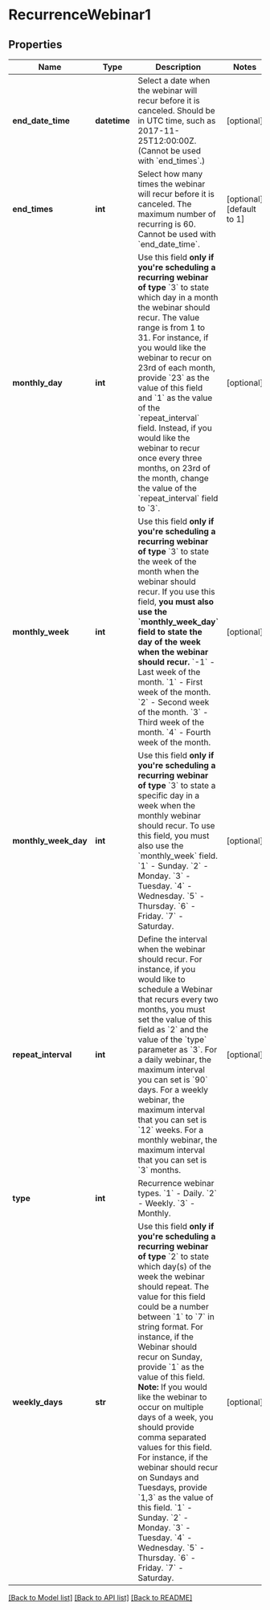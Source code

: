 # RecurrenceWebinar1

## Properties
Name | Type | Description | Notes
------------ | ------------- | ------------- | -------------
**end_date_time** | **datetime** | Select a date when the webinar will recur before it is canceled. Should be in UTC time, such as 2017-11-25T12:00:00Z. (Cannot be used with &#x60;end_times&#x60;.) | [optional] 
**end_times** | **int** | Select how many times the webinar will recur before it is canceled. The maximum number of recurring is 60. Cannot be used with &#x60;end_date_time&#x60;. | [optional] [default to 1]
**monthly_day** | **int** | Use this field **only if you&#x27;re scheduling a recurring webinar of type** &#x60;3&#x60; to state which day in a month the webinar should recur. The value range is from 1 to 31.  For instance, if you would like the webinar to recur on 23rd of each month, provide &#x60;23&#x60; as the value of this field and &#x60;1&#x60; as the value of the &#x60;repeat_interval&#x60; field. Instead, if you would like the webinar to recur once every three months, on 23rd of the month, change the value of the &#x60;repeat_interval&#x60; field to &#x60;3&#x60;. | [optional] 
**monthly_week** | **int** | Use this field **only if you&#x27;re scheduling a recurring webinar of type** &#x60;3&#x60; to state the week of the month when the webinar should recur. If you use this field, **you must also use the &#x60;monthly_week_day&#x60; field to state the day of the week when the webinar should recur.**     &#x60;-1&#x60; - Last week of the month.    &#x60;1&#x60; - First week of the month.    &#x60;2&#x60; - Second week of the month.    &#x60;3&#x60; - Third week of the month.    &#x60;4&#x60; - Fourth week of the month. | [optional] 
**monthly_week_day** | **int** | Use this field **only if you&#x27;re scheduling a recurring webinar of type** &#x60;3&#x60; to state a specific day in a week when the monthly webinar should recur. To use this field, you must also use the &#x60;monthly_week&#x60; field.     &#x60;1&#x60; - Sunday.    &#x60;2&#x60; - Monday.    &#x60;3&#x60; - Tuesday.    &#x60;4&#x60; -  Wednesday.    &#x60;5&#x60; - Thursday.    &#x60;6&#x60; - Friday.    &#x60;7&#x60; - Saturday. | [optional] 
**repeat_interval** | **int** | Define the interval when the webinar should recur. For instance, if you would like to schedule a Webinar that recurs every two months, you must set the value of this field as &#x60;2&#x60; and the value of the &#x60;type&#x60; parameter as &#x60;3&#x60;.   For a daily webinar, the maximum interval you can set is &#x60;90&#x60; days. For a weekly webinar, the maximum interval that you can set is &#x60;12&#x60; weeks. For a monthly webinar, the maximum interval that you can set is &#x60;3&#x60; months. | [optional] 
**type** | **int** | Recurrence webinar types.   &#x60;1&#x60; - Daily.    &#x60;2&#x60; - Weekly.    &#x60;3&#x60; - Monthly. | 
**weekly_days** | **str** | Use this field **only if you&#x27;re scheduling a recurring webinar of type** &#x60;2&#x60; to state which day(s) of the week the webinar should repeat.      The value for this field could be a number between &#x60;1&#x60; to &#x60;7&#x60; in string format. For instance, if the Webinar should recur on Sunday, provide &#x60;1&#x60; as the value of this field.  **Note:** If you would like the webinar to occur on multiple days of a week, you should provide comma separated values for this field. For instance, if the webinar should recur on Sundays and Tuesdays, provide &#x60;1,3&#x60; as the value of this field.      &#x60;1&#x60; - Sunday.     &#x60;2&#x60; - Monday.    &#x60;3&#x60; - Tuesday.    &#x60;4&#x60; -  Wednesday.    &#x60;5&#x60; -  Thursday.    &#x60;6&#x60; - Friday.    &#x60;7&#x60; - Saturday.   | [optional] 

[[Back to Model list]](../README.md#documentation-for-models) [[Back to API list]](../README.md#documentation-for-api-endpoints) [[Back to README]](../README.md)


